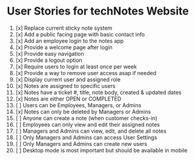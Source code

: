 # User Stories for techNotes Website

1. [x] Replace current sticky note system
2. [x] Add a public facing page with basic contact info
3. [x] Add an employee login to the notes app
4. [x] Provide a welcome page after login
5. [x] Provide easy navigation
7. [x] Provide a logout option
8. [x] Require users to login at least once per week
9. [x] Provide a way to remove user access asap if needed
10. [x] Display current user and assigned role
11. [x] Notes are assigned to specific users
12. [x] Notes have a ticket #, title, note body, created & updated dates
13. [x] Notes are either OPEN or COMPLETED
14. [ ] Users can be Employees, Managers, or Admins
15. [x] Notes can only be deleted by Managers or Admins
16. [ ] Anyone can create a note (when customer checks-in)
17. [ ] Employees can only view and edit their assigned notes
18. [ ] Managers and Admins can view, edit, and delete all notes
19. [ ] Only Managers and Admins can access User Settings
20. [ ] Only Managers and Admins can create new users
21. [ ] Desktop mode is most important but should be available in mobile